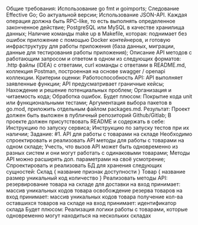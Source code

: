 Общие требования:
    Использование go fmt и goimports;
    Следование Effective Go;
    Go актуальной версии;
    Использование JSON-API. Каждая операция должна быть RPC-like, то есть выполнять определенное законченное действие;
    PostgreSQL или MySQL в качестве хранилища данных;
    Наличие команды make up в Makefile, которая: поднимает без ошибок приложение с помощью Docker контейнеров, и готовую инфраструктуру для работы приложения (база данных, миграции, данные для тестирования работы приложения);
    Описание API методов с работающим запросом и ответом в одном из следующих форматов: .http файлы (IDEA) с ответами, curl команды с ответами в README.md, коллекция Postman, построенная на основе swagger / openapi коллекции.
Критерии оценки:
    Работоспособность API:
        API выполняет заявленные функции;
        API предусматривает граничные кейсы;
        Нахождение и решение потенциальных проблем;
        Организация и читаемость кода;
        Обработка ошибок.
    Будет плюсом:
        Покрытие кода unit или функциональными тестами;
        Аргументация выбора пакетов в go.mod, приложить отдельным файлом packages.md.
Результат:
    Проект должен быть выложен в публичный репозиторий Github/Gitlab;
    В проекте должен присутствовать README и содержать в себе:
        Инструкцию по запуску сервиса;
        Инструкцию по запуску тестов при их наличии;
Задание:
    #1. API для работы с товарами на складе
        Необходимо спроектировать и реализовать API методы для работы с товарами на одном складе;
        Учесть, что вызов API может быть одновременно из разных систем и они могут работать с одинаковыми товарами;
        Методы API можно расширять доп. параметрами на своё усмотрение;
        Спроектировать и реализовать БД для хранения следующих сущностей:
            Склад {
                название
                признак доступности
            }
            Товар {
                название
                размер
                уникальный код
                количество
            }
        Реализовать методы API:
            резервирование товара на складе для доставки
                на вход принимает:
                    массив уникальных кодов товара
            освобождение резерва товаров
                на вход принимает:
                    массив уникальных кодов товара
            получение кол-ва оставшихся товаров на складе
                на вход принимает:
                    идентификатор склада
    Будет плюсом:
        Реализация логики работы с товарами, которые одновременно могут находиться на нескольких складах



